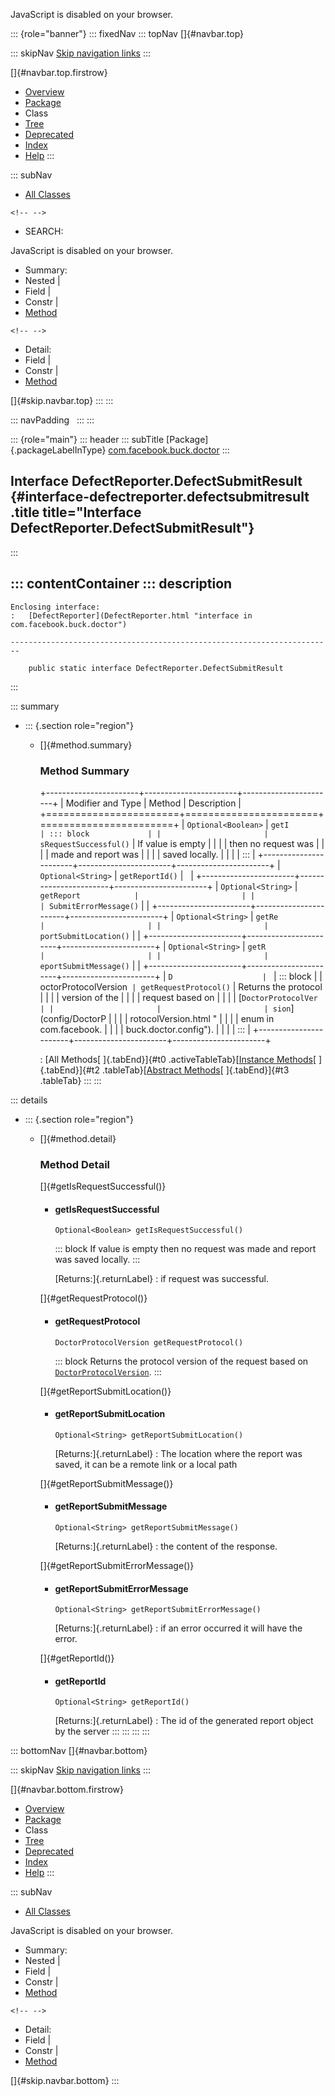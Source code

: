 <div>

JavaScript is disabled on your browser.

</div>

::: {role="banner"}
::: fixedNav
::: topNav
[]{#navbar.top}

::: skipNav
[Skip navigation links](#skip.navbar.top "Skip navigation links")
:::

[]{#navbar.top.firstrow}

-   [Overview](../../../../index.html)
-   [Package](package-summary.html)
-   Class
-   [Tree](package-tree.html)
-   [Deprecated](../../../../deprecated-list.html)
-   [Index](../../../../index-all.html)
-   [Help](../../../../help-doc.html)
:::

::: subNav
-   [All Classes](../../../../allclasses.html)

```{=html}
<!-- -->
```
-   SEARCH:

<div>

<div>

JavaScript is disabled on your browser.

</div>

</div>

<div>

-   Summary: 
-   Nested \| 
-   Field \| 
-   Constr \| 
-   [Method](#method.summary)

```{=html}
<!-- -->
```
-   Detail: 
-   Field \| 
-   Constr \| 
-   [Method](#method.detail)

</div>

[]{#skip.navbar.top}
:::
:::

::: navPadding
 
:::
:::

::: {role="main"}
::: header
::: subTitle
[Package]{.packageLabelInType} [com.facebook.buck.doctor](package-summary.html)
:::

## Interface DefectReporter.DefectSubmitResult {#interface-defectreporter.defectsubmitresult .title title="Interface DefectReporter.DefectSubmitResult"}
:::

::: contentContainer
::: description
-   

    Enclosing interface:
    :   [DefectReporter](DefectReporter.html "interface in com.facebook.buck.doctor")

    ------------------------------------------------------------------------

        public static interface DefectReporter.DefectSubmitResult
:::

::: summary
-   ::: {.section role="region"}
    -   []{#method.summary}

        ### Method Summary

        +-----------------------+-----------------------+-----------------------+
        | Modifier and Type     | Method                | Description           |
        +=======================+=======================+=======================+
        | `Optional<Boolean>`   | `getI                 | ::: block             |
        |                       | sRequestSuccessful()` | If value is empty     |
        |                       |                       | then no request was   |
        |                       |                       | made and report was   |
        |                       |                       | saved locally.        |
        |                       |                       | :::                   |
        +-----------------------+-----------------------+-----------------------+
        | `Optional<String>`    | `getReportId()`       |                       |
        +-----------------------+-----------------------+-----------------------+
        | `Optional<String>`    | `getReport            |                       |
        |                       | SubmitErrorMessage()` |                       |
        +-----------------------+-----------------------+-----------------------+
        | `Optional<String>`    | `getRe                |                       |
        |                       | portSubmitLocation()` |                       |
        +-----------------------+-----------------------+-----------------------+
        | `Optional<String>`    | `getR                 |                       |
        |                       | eportSubmitMessage()` |                       |
        +-----------------------+-----------------------+-----------------------+
        | `D                    | `                     | ::: block             |
        | octorProtocolVersion` | getRequestProtocol()` | Returns the protocol  |
        |                       |                       | version of the        |
        |                       |                       | request based on      |
        |                       |                       | [`DoctorProtocolVer   |
        |                       |                       | sion`](config/DoctorP |
        |                       |                       | rotocolVersion.html " |
        |                       |                       | enum in com.facebook. |
        |                       |                       | buck.doctor.config"). |
        |                       |                       | :::                   |
        +-----------------------+-----------------------+-----------------------+

        : [All Methods[ ]{.tabEnd}]{#t0 .activeTableTab}[[Instance
        Methods](javascript:show(2);)[ ]{.tabEnd}]{#t2
        .tableTab}[[Abstract
        Methods](javascript:show(4);)[ ]{.tabEnd}]{#t3 .tableTab}
    :::
:::

::: details
-   ::: {.section role="region"}
    -   []{#method.detail}

        ### Method Detail

        []{#getIsRequestSuccessful()}

        -   #### getIsRequestSuccessful

            ``` methodSignature
            Optional<Boolean> getIsRequestSuccessful()
            ```

            ::: block
            If value is empty then no request was made and report was
            saved locally.
            :::

            [Returns:]{.returnLabel}
            :   if request was successful.

        []{#getRequestProtocol()}

        -   #### getRequestProtocol

            ``` methodSignature
            DoctorProtocolVersion getRequestProtocol()
            ```

            ::: block
            Returns the protocol version of the request based on
            [`DoctorProtocolVersion`](config/DoctorProtocolVersion.html "enum in com.facebook.buck.doctor.config").
            :::

        []{#getReportSubmitLocation()}

        -   #### getReportSubmitLocation

            ``` methodSignature
            Optional<String> getReportSubmitLocation()
            ```

            [Returns:]{.returnLabel}
            :   The location where the report was saved, it can be a
                remote link or a local path

        []{#getReportSubmitMessage()}

        -   #### getReportSubmitMessage

            ``` methodSignature
            Optional<String> getReportSubmitMessage()
            ```

            [Returns:]{.returnLabel}
            :   the content of the response.

        []{#getReportSubmitErrorMessage()}

        -   #### getReportSubmitErrorMessage

            ``` methodSignature
            Optional<String> getReportSubmitErrorMessage()
            ```

            [Returns:]{.returnLabel}
            :   if an error occurred it will have the error.

        []{#getReportId()}

        -   #### getReportId

            ``` methodSignature
            Optional<String> getReportId()
            ```

            [Returns:]{.returnLabel}
            :   The id of the generated report object by the server
    :::
:::
:::
:::

::: bottomNav
[]{#navbar.bottom}

::: skipNav
[Skip navigation links](#skip.navbar.bottom "Skip navigation links")
:::

[]{#navbar.bottom.firstrow}

-   [Overview](../../../../index.html)
-   [Package](package-summary.html)
-   Class
-   [Tree](package-tree.html)
-   [Deprecated](../../../../deprecated-list.html)
-   [Index](../../../../index-all.html)
-   [Help](../../../../help-doc.html)
:::

::: subNav
-   [All Classes](../../../../allclasses.html)

<div>

<div>

JavaScript is disabled on your browser.

</div>

</div>

<div>

-   Summary: 
-   Nested \| 
-   Field \| 
-   Constr \| 
-   [Method](#method.summary)

```{=html}
<!-- -->
```
-   Detail: 
-   Field \| 
-   Constr \| 
-   [Method](#method.detail)

</div>

[]{#skip.navbar.bottom}
:::
